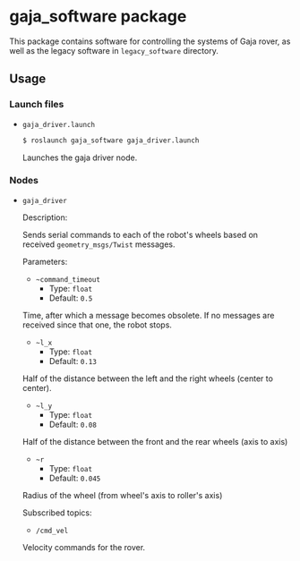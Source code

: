 # gaja_software package

This package contains software for controlling the systems of Gaja rover, as well as the legacy software in `legacy_software` directory.

## Usage

### Launch files

- `gaja_driver.launch`

  ```bash
  $ roslaunch gaja_software gaja_driver.launch
  ```

  Launches the gaja driver node.

### Nodes

- `gaja_driver`
  
  Description:

  Sends serial commands to each of the robot's wheels based on received `geometry_msgs/Twist` messages.

  Parameters:

    - `~command_timeout`
        - Type:         `float`
        - Default:      `0.5`
    
    Time, after which a message becomes obsolete. If no messages are received since that one, the robot stops.

    - `~l_x`
        - Type:         `float`
        - Default:      `0.13`

    Half of the distance between the left and the right wheels (center to center).

    - `~l_y`
        - Type:         `float`
        - Default:      `0.08`
    
    Half of the distance between the front and the rear wheels (axis to axis)

    - `~r`
        - Type:         `float`
        - Default:      `0.045`
    
    Radius of the wheel (from wheel's axis to roller's axis)
    
  Subscribed topics:
    
    - `/cmd_vel`

    Velocity commands for the rover.

